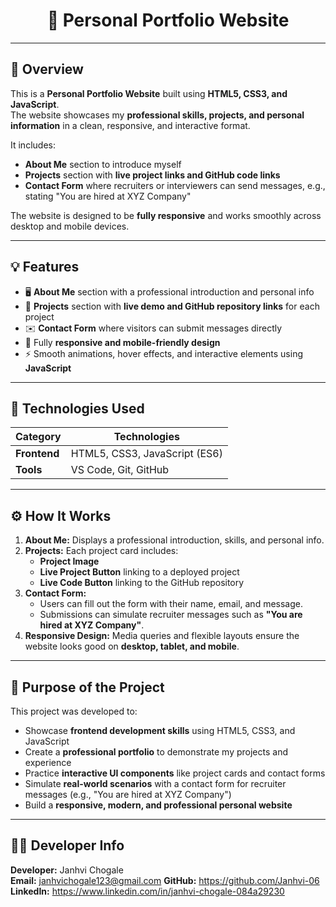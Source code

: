 <p align="center">
  <h1 align="center">🌟 Personal Portfolio Website</h1>
</p>

---

## 📌 Overview
This is a **Personal Portfolio Website** built using **HTML5, CSS3, and JavaScript**.  
The website showcases my **professional skills, projects, and personal information** in a clean, responsive, and interactive format.  

It includes:  
- **About Me** section to introduce myself  
- **Projects** section with **live project links and GitHub code links**  
- **Contact Form** where recruiters or interviewers can send messages, e.g., stating "You are hired at XYZ Company"  

The website is designed to be **fully responsive** and works smoothly across desktop and mobile devices.

---

## 💡 Features
- 🖥️ **About Me** section with a professional introduction and personal info  
- 📁 **Projects** section with **live demo and GitHub repository links** for each project  
- ✉️ **Contact Form** where visitors can submit messages directly  
- 📱 Fully **responsive and mobile-friendly design**  
- ⚡ Smooth animations, hover effects, and interactive elements using **JavaScript**

---

## 🧠 Technologies Used
| Category   | Technologies |
|-----------|--------------|
| **Frontend** | HTML5, CSS3, JavaScript (ES6) |
| **Tools**    | VS Code, Git, GitHub |

---

## ⚙️ How It Works
1. **About Me:** Displays a professional introduction, skills, and personal info.  
2. **Projects:** Each project card includes:  
   - **Project Image**  
   - **Live Project Button** linking to a deployed project  
   - **Live Code Button** linking to the GitHub repository  
3. **Contact Form:**  
   - Users can fill out the form with their name, email, and message.  
   - Submissions can simulate recruiter messages such as **"You are hired at XYZ Company"**.  
4. **Responsive Design:** Media queries and flexible layouts ensure the website looks good on **desktop, tablet, and mobile**.  

---

## 🎯 Purpose of the Project
This project was developed to:  
- Showcase **frontend development skills** using HTML5, CSS3, and JavaScript  
- Create a **professional portfolio** to demonstrate my projects and experience  
- Practice **interactive UI components** like project cards and contact forms  
- Simulate **real-world scenarios** with a contact form for recruiter messages (e.g., "You are hired at XYZ Company")  
- Build a **responsive, modern, and professional personal website**  

---

## 👩‍💻 Developer Info
**Developer:** Janhvi Chogale  
**Email:** janhvichogale123@gmail.com
**GitHub:** https://github.com/Janhvi-06
**LinkedIn:** https://www.linkedin.com/in/janhvi-chogale-084a29230
